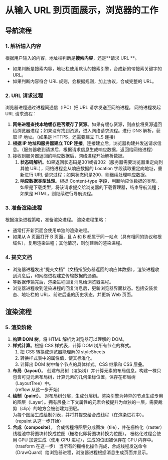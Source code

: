 # 从输入 URL 到页面展示，浏览器的工作
## 导航流程  
### 1. 解析输入内容  
根据用户输入的内容，地址栏判断是**搜索内容**，还是**请求 URL **。
+ 如果判断是搜索内容，地址栏使用默认的搜索引擎，合成新的带搜索关键字的 URL。
+ 如果判断内容符合 URL 规则，会根据规则，加上协议，合成完整的 URL。

### 2. URL 请求过程
浏览器进程通过进程间通信（IPC）把 URL 请求发送至网络进程。
网络进程发起 URL 请求流程：
1. **网络进程查找本地缓存是否缓存了资源**。如果有缓存资源，则直接将资源返回给浏览器进程；如果没有找到资源，进入网络请求流程。进行 DNS 解析，获取 IP 地址。（如果是 HTTPS，还需要建立 TLS 连接）
2. **根据 IP 地址和服务器建立 TCP 连接**。连接建立后，浏览器构建并发送请求信息。（服务器收到请求后，根据请求信息生成响应数据，返回给网络进程）
3. 接收到服务器返回的响应数据后，网络进程开始解析数据。
   1. **状态码解析**。如果返回状态码是301或者302（服务器需要浏览器重定向到其他 URL），网络进程会从响应数据的 Location 字段读取重定向地址，重新进行 URL 请求过程；如果状态码是200，则继续处理响应数据。
   2. **响应数据类型处理**。根据 Content-type 字段，判断响应体数据的类型。如果是下载类型，将该请求提交给浏览器的下载管理器，结束导航流程；如果是 HTML，则继续进行导航流程。

### 3. 准备渲染进程
根据渲染进程策略，准备渲染进程。
渲染进程策略：
+ 通常打开新页面会使用单独的渲染进程。
+ 如果从 A 页面打开 B 页面，且 A 和 B 都属于同一站点（具有相同的协议和根域名），复用渲染进程；其他情况，则创建新的渲染进程。

### 4. 提交文档
+ 浏览器进程发出“提交文档”（文档指服务器返回的响应体数据），渲染进程收到消息后，和网络进程建立传输数据的通道。
+ 等数据传输完后，渲染进程回复消息给浏览器进程。
+ 浏览器进程收到渲染进程的回复消息后，更新浏览器界面状态。包括安装状态、地址栏的 URL、前进后退的历史状态，并更新 Web 页面。
## 渲染流程  
### 5. 渲染阶段
1. **构建 DOM 树**。将 HTML 解析为浏览器可以理解的 DOM。
2. **样式计算**。根据 CSS 样式表，计算 DOM 树所有节点的样式。
   1. 把 CSS 转换成浏览器能理解的 styleSheets
   2. 转换样式表中的属性值，使其标准化。
   3. 计算出 DOM 树中每个节点的具体样式。CSS 继承和 CSS 层叠。
3. **布局（layout）**。
创建布局树（渲染树）并计算元素的布局信息。构建一棵只包含可见元素布局树，计算元素的几何坐标位置，保存在布局树（LayoutTree）中。  
（reflow 从这一步开始）
4. **绘制（paint）**。
对布局树分层，生成分层树。渲染引擎为特异的节点生成专用的图层（Layer）。拥有层叠上下文属性的元素会被提升为单独的一层，需要裁剪（clip）的地方会被创建为图层。  
为每个图层生成绘制列表，并将其提交给合成线程（在渲染进程中）。
（repaint 从这一步开始）
5. **合成（composite）**。
合成线程将图层分成图块（tile），并在栅格化（raster）线程池中将图块转换成位图（栅格化即将图块转换为位图）。
栅格化过程会使用 GPU 加速生成（使用 GPU 进程），生成的位图被保存在 GPU 内存中。
（trasform 在这一步）
当所有的栅格化操作完成，合成线程发送命令（DrawQuard）给浏览器进程，浏览器进程根据消息生成页面并显示。